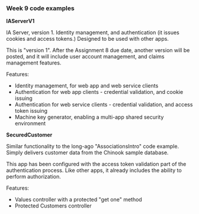### Week 9 code examples

**IAServerV1**

IA Server, version 1. Identity management, and authentication (it issues cookies and access tokens.) Designed to be used with other apps.  

This is "version 1". After the Assignment 8 due date, another version will be posted, and it will include user account management, and claims management features.  

Features:
* Identity management, for web app and web service clients
* Authentication for web app clients - credential validation, and cookie issuing
* Authentication for web service clients - credential validation, and access token issuing
* Machine key generator, enabling a multi-app shared security environment

**SecuredCustomer**

Similar functionality to the long-ago "AssociationsIntro" code example. Simply delivers customer data from the Chinook sample database.  

This app has been configured with the access token validation part of the authentication process. Like other apps, it already includes the ability to perform authorization. 

Features:
* Values controller with a protected "get one" method
* Protected Customers controller
